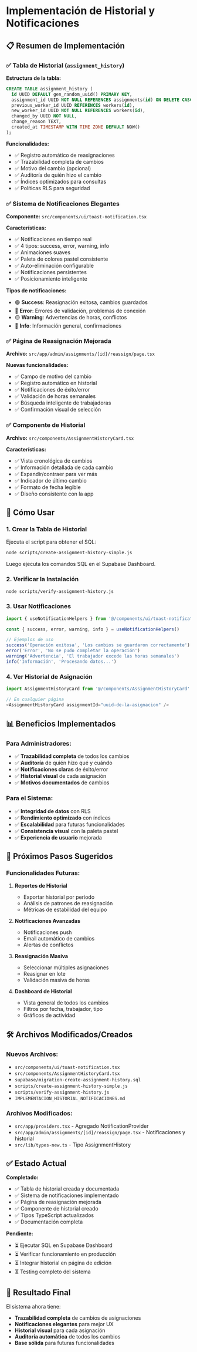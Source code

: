 # Implementación de Historial y Notificaciones

## 📋 Resumen de Implementación

### ✅ Tabla de Historial (`assignment_history`)

**Estructura de la tabla:**
```sql
CREATE TABLE assignment_history (
  id UUID DEFAULT gen_random_uuid() PRIMARY KEY,
  assignment_id UUID NOT NULL REFERENCES assignments(id) ON DELETE CASCADE,
  previous_worker_id UUID REFERENCES workers(id),
  new_worker_id UUID NOT NULL REFERENCES workers(id),
  changed_by UUID NOT NULL,
  change_reason TEXT,
  created_at TIMESTAMP WITH TIME ZONE DEFAULT NOW()
);
```

**Funcionalidades:**
- ✅ Registro automático de reasignaciones
- ✅ Trazabilidad completa de cambios
- ✅ Motivo del cambio (opcional)
- ✅ Auditoría de quién hizo el cambio
- ✅ Índices optimizados para consultas
- ✅ Políticas RLS para seguridad

### ✅ Sistema de Notificaciones Elegantes

**Componente:** `src/components/ui/toast-notification.tsx`

**Características:**
- ✅ Notificaciones en tiempo real
- ✅ 4 tipos: success, error, warning, info
- ✅ Animaciones suaves
- ✅ Paleta de colores pastel consistente
- ✅ Auto-eliminación configurable
- ✅ Notificaciones persistentes
- ✅ Posicionamiento inteligente

**Tipos de notificaciones:**
- 🟢 **Success**: Reasignación exitosa, cambios guardados
- 🔴 **Error**: Errores de validación, problemas de conexión
- 🟡 **Warning**: Advertencias de horas, conflictos
- 🔵 **Info**: Información general, confirmaciones

### ✅ Página de Reasignación Mejorada

**Archivo:** `src/app/admin/assignments/[id]/reassign/page.tsx`

**Nuevas funcionalidades:**
- ✅ Campo de motivo del cambio
- ✅ Registro automático en historial
- ✅ Notificaciones de éxito/error
- ✅ Validación de horas semanales
- ✅ Búsqueda inteligente de trabajadoras
- ✅ Confirmación visual de selección

### ✅ Componente de Historial

**Archivo:** `src/components/AssignmentHistoryCard.tsx`

**Características:**
- ✅ Vista cronológica de cambios
- ✅ Información detallada de cada cambio
- ✅ Expandir/contraer para ver más
- ✅ Indicador de último cambio
- ✅ Formato de fecha legible
- ✅ Diseño consistente con la app

## 🚀 Cómo Usar

### 1. Crear la Tabla de Historial

Ejecuta el script para obtener el SQL:
```bash
node scripts/create-assignment-history-simple.js
```

Luego ejecuta los comandos SQL en el Supabase Dashboard.

### 2. Verificar la Instalación

```bash
node scripts/verify-assignment-history.js
```

### 3. Usar Notificaciones

```typescript
import { useNotificationHelpers } from '@/components/ui/toast-notification'

const { success, error, warning, info } = useNotificationHelpers()

// Ejemplos de uso
success('Operación exitosa', 'Los cambios se guardaron correctamente')
error('Error', 'No se pudo completar la operación')
warning('Advertencia', 'El trabajador excede las horas semanales')
info('Información', 'Procesando datos...')
```

### 4. Ver Historial de Asignación

```typescript
import AssignmentHistoryCard from '@/components/AssignmentHistoryCard'

// En cualquier página
<AssignmentHistoryCard assignmentId="uuid-de-la-asignacion" />
```

## 📊 Beneficios Implementados

### Para Administradores:
- ✅ **Trazabilidad completa** de todos los cambios
- ✅ **Auditoría** de quién hizo qué y cuándo
- ✅ **Notificaciones claras** de éxito/error
- ✅ **Historial visual** de cada asignación
- ✅ **Motivos documentados** de cambios

### Para el Sistema:
- ✅ **Integridad de datos** con RLS
- ✅ **Rendimiento optimizado** con índices
- ✅ **Escalabilidad** para futuras funcionalidades
- ✅ **Consistencia visual** con la paleta pastel
- ✅ **Experiencia de usuario** mejorada

## 🔮 Próximos Pasos Sugeridos

### Funcionalidades Futuras:
1. **Reportes de Historial**
   - Exportar historial por período
   - Análisis de patrones de reasignación
   - Métricas de estabilidad del equipo

2. **Notificaciones Avanzadas**
   - Notificaciones push
   - Email automático de cambios
   - Alertas de conflictos

3. **Reasignación Masiva**
   - Seleccionar múltiples asignaciones
   - Reasignar en lote
   - Validación masiva de horas

4. **Dashboard de Historial**
   - Vista general de todos los cambios
   - Filtros por fecha, trabajador, tipo
   - Gráficos de actividad

## 🛠️ Archivos Modificados/Creados

### Nuevos Archivos:
- `src/components/ui/toast-notification.tsx`
- `src/components/AssignmentHistoryCard.tsx`
- `supabase/migration-create-assignment-history.sql`
- `scripts/create-assignment-history-simple.js`
- `scripts/verify-assignment-history.js`
- `IMPLEMENTACION_HISTORIAL_NOTIFICACIONES.md`

### Archivos Modificados:
- `src/app/providers.tsx` - Agregado NotificationProvider
- `src/app/admin/assignments/[id]/reassign/page.tsx` - Notificaciones y historial
- `src/lib/types-new.ts` - Tipo AssignmentHistory

## ✅ Estado Actual

**Completado:**
- ✅ Tabla de historial creada y documentada
- ✅ Sistema de notificaciones implementado
- ✅ Página de reasignación mejorada
- ✅ Componente de historial creado
- ✅ Tipos TypeScript actualizados
- ✅ Documentación completa

**Pendiente:**
- ⏳ Ejecutar SQL en Supabase Dashboard
- ⏳ Verificar funcionamiento en producción
- ⏳ Integrar historial en página de edición
- ⏳ Testing completo del sistema

## 🎯 Resultado Final

El sistema ahora tiene:
- **Trazabilidad completa** de cambios de asignaciones
- **Notificaciones elegantes** para mejor UX
- **Historial visual** para cada asignación
- **Auditoría automática** de todos los cambios
- **Base sólida** para futuras funcionalidades 